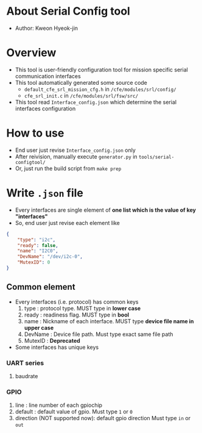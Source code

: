 # About **Serial Config tool**
- Author: Kweon Hyeok-jin

# Overview
- This tool is user-friendly configuration tool for mission specific serial communication interfaces
- This tool automatically generated some source code
    - `default_cfe_srl_mission_cfg.h` in `/cfe/modules/srl/config/`
    - `cfe_srl_init.c` in `/cfe/modules/srl/fsw/src/`
- This tool read `Interface_config.json` which determine the serial interfaces configuration

# How to use
- End user just revise `Interface_config.json` only
- After reivision, manually execute `generator.py` in `tools/serial-configtool/`
- Or, just run the build script from `make prep`

# Write `.json` file
- Every interfaces are single element of **one list which is the value of key "interfaces"**
- So, end user just revise each element like
```json
{
    "type": "i2c",
    "ready": false,
    "name": "I2C0",
    "DevName": "/dev/i2c-0",
    "MutexID": 0
}
```
## Common element
- Every interfaces (i.e. protocol) has common keys
    1. type : protocol type. MUST type in **lower case**
    2. ready : readiness flag. MUST type in **bool**
    3. name : Nickname of each interface. MUST type **device file name in upper case**
    4. DevName : Device file path. Must type exact same file path
    5. MutexID : **Deprecated**
- Some interfaces has unique keys
### UART series
1. baudrate
### GPIO
1. line : line number of each gpiochip
2. default : default value of gpio. Must type `1` or `0`
3. direction (NOT supported now): default gpio direction Must type `in` or `out`